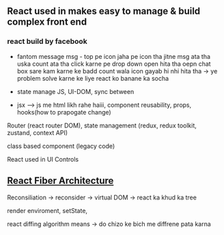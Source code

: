 ## React used in makes easy to manage & build complex front end

### react build by facebook

- fantom message msg - top pe icon jaha pe icon tha jitne msg ata tha uska count ata tha click karne pe drop down open hita tha oepn chat box sare kam karne ke badd count wala icon gayab hi nhi hita tha -> ye problem solve karne ke liye react ko banane ka socha 

- state manage JS, UI-DOM, sync between


-  jsx --> js me html likh rahe haiii, component reusability, props, hooks(how to prapogate change)


Router (react router DOM), state management  (redux, redux toolkit, zustand, context API)

class based component (legacy code)

React used in UI Controls


## [React Fiber Architecture](https://github.com/acdlite/react-fiber-architecture)

Reconsiliation -> reconsider -> virtual DOM -> react ka khud ka tree 

render enviroment, setState, 


react diffing algorithm means -> do chizo ke bich me diffrene pata karna



